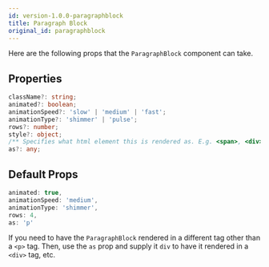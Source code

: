 ```yaml
---
id: version-1.0.0-paragraphblock
title: Paragraph Block
original_id: paragraphblock
---
```


Here are the following props that the `ParagraphBlock` component can take.

##  Properties

```typescript
className?: string;
animated?: boolean;
animationSpeed?: 'slow' | 'medium' | 'fast';
animationType?: 'shimmer' | 'pulse';
rows?: number;
style?: object;
/** Specifies what html element this is rendered as. E.g. <span>, <div>, etc. */
as?: any; 
```

## Default Props

```typescript
animated: true,
animationSpeed: 'medium',
animationType: 'shimmer',
rows: 4,
as: 'p'
```

If you need to have the `ParagraphBlock` rendered in a different tag other than a `<p>` tag.
Then, use the `as` prop and supply it `div` to have it rendered in a `<div>` tag, etc.

